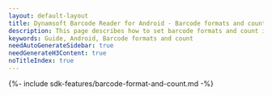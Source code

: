 ```yaml
---
layout: default-layout
title: Dynamsoft Barcode Reader for Android - Barcode formats and count
description: This page describes how to set barcode formats and count in Dynamsoft Barcode Reader Android SDK.
keywords: Guide, Android, Barcode formats and count
needAutoGenerateSidebar: true
needGenerateH3Content: true
noTitleIndex: true
---
```



{%- include sdk-features/barcode-format-and-count.md -%}